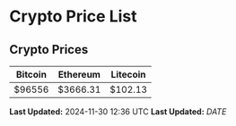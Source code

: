 # Crypto Price List

## Crypto Prices
| Bitcoin | Ethereum | Litecoin |
| ------- | -------- | -------- |
| $96556 | $3666.31 | $102.13 |
**Last Updated:** 2024-11-30 12:36 UTC
**Last Updated:** $DATE$
